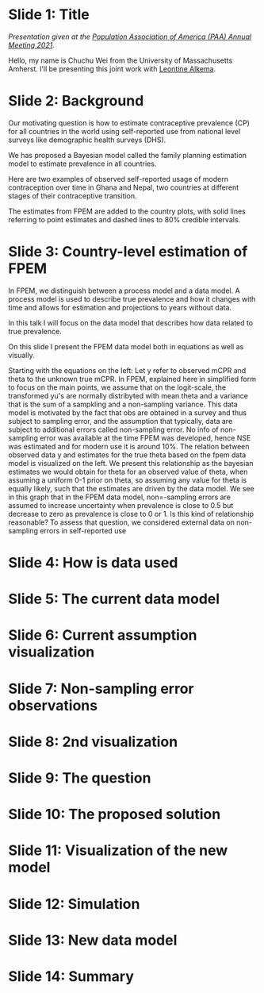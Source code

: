 # Slide 1: Title
_Presentation given at the [Population Association of America (PAA) Annual Meeting 2021](https://www.populationassociation.org/paa-2021/home)._

Hello, my name is Chuchu Wei from the University of Massachusetts Amherst. I’ll be presenting this joint work with [Leontine Alkema](https://leontinealkema.github.io/alkema_lab/). 

# Slide 2: Background

Our motivating question is how to estimate contraceptive prevalence (CP) for all countries in the world using self-reported use from national level surveys like demographic health surveys (DHS).

We has proposed a Bayesian model called the family planning estimation model to estimate prevalence in all countries.

Here are two examples of observed self-reported usage of modern contraception over time in Ghana and Nepal, two countries at different stages of their contraceptive transition.

<!-- Here are two examples of observed self-reported usage of modern contraception over time in Burundi and Colombia, two countries at different stages of their contraceptive transition. -->

The estimates from FPEM are added to the country plots, with solid lines referring to point estimates and dashed lines to 80% credible intervals.

# Slide 3: Country-level estimation of FPEM

In FPEM, we distinguish between a process model and a data model. A process model is used to describe true prevalence and how it changes with time and allows for estimation and projections to years without data.

In this talk I will focus on the data model that describes how data related to true prevalence.

On this slide I present the FPEM data model both in equations as well as visually.

Starting with the equations on the left:
Let y refer to observed mCPR and theta to the unknown true mCPR.  In FPEM, explained here in simplified form to focus on the main points, we assume that on the logit-scale, the transformed yu's are normally distribyted with mean theta and a variance that is the sum of a sampkling and a non-sampling variance. This data model is motivated by the fact that obs are obtained in a survey and thus subject to sampling error, and the assumption that typically, data are subject to additional errors called non-sampling error.
No info of non-sampling error was available at the time FPEM was developed, hence NSE was estimated  and for modern use it is around 10%.
The relation between observed data y and estimates for the true theta based on the fpem data model is visualized on the left. We present this relationship as the bayesian estimates we would obtain for theta for an observed value of theta, when assuming a uniform 0-1 prior on theta, so assuming any value for theta is equally likely, such that the estimates are driven by the data model.
We see in this graph that in the FPEM data model, non=-sampling errors are assumed to increase uncertainty when prevalence is close to 0.5 but decrease to zero as prevalence is close to 0 or 1.
Is this kind of relationship reasonable? To assess that question, we considered external data on non-sampling errors in self-reported use

# Slide 4: How is data used

# Slide 5: The current data model
# Slide 6: Current assumption visualization
# Slide 7: Non-sampling error observations
# Slide 8: 2nd visualization
# Slide 9: The question
# Slide 10: The proposed solution
# Slide 11: Visualization of the new model
# Slide 12: Simulation
# Slide 13: New data model

# Slide 14: Summary
